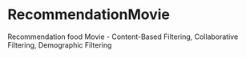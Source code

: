 # RecommendationMovie
Recommendation food Movie - Content-Based Filtering, Collaborative Filtering, Demographic Filtering
